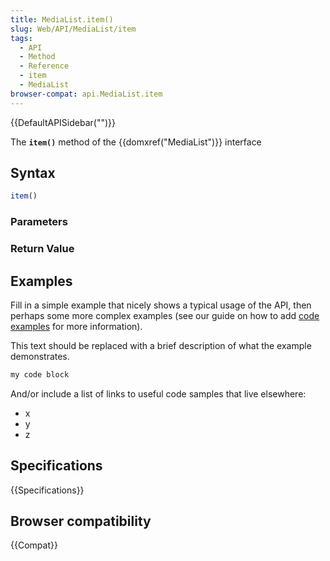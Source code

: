 ```yaml
---
title: MediaList.item()
slug: Web/API/MediaList/item
tags:
  - API
  - Method
  - Reference
  - item
  - MediaList
browser-compat: api.MediaList.item
---
```

{{DefaultAPISidebar("")}}

The **`item()`** method of the {{domxref("MediaList")}} interface 

## Syntax

```js
item()
```

### Parameters



### Return Value



## Examples

Fill in a simple example that nicely shows a typical usage of the API, then perhaps some more complex examples (see our guide on how to add [code examples](/en-US/docs/MDN/Contribute/Structures/Code_examples) for more information).

This text should be replaced with a brief description of what the example demonstrates.

```js
my code block
```

And/or include a list of links to useful code samples that live elsewhere:

*   x
*   y
*   z

## Specifications

{{Specifications}}

## Browser compatibility

{{Compat}}

